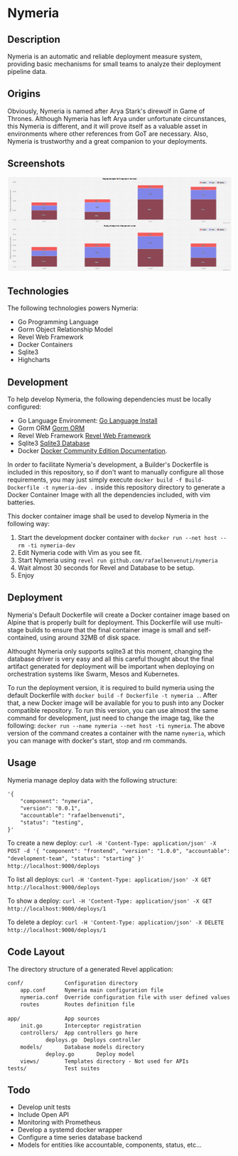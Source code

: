 # Nymeria

## Description

Nymeria is an automatic and reliable deployment measure system, providing basic mechanisms for small teams to analyze their deployment pipeline data.

## Origins

Obviously, Nymeria is named after Arya Stark's direwolf in Game of Thrones. Although Nymeria has left Arya under unfortunate circunstances, this Nymeria is different, and it will prove itself as a valuable asset in environments where other references from GoT are necessary. Also, Nymeria is trustworthy and a great companion to your deployments.


## Screenshots

![Nymeria Dashboard](/examples/dashboard.png?raw=true "Nymeria Dashboard")

## Technologies

The following technologies powers Nymeria:
* Go Programming Language
* Gorm Object Relationship Model
* Revel Web Framework
* Docker Containers
* Sqlite3
* Highcharts

## Development

To help develop Nymeria, the following dependencies must be locally configured:
* Go Language Environment: [Go Language Install](https://golang.org/doc/install)
* Gorm ORM [Gorm ORM](http://jinzhu.me/gorm)
* Revel Web Framework [Revel Web Framework](https://https://revel.github.io)
* Sqlite3 [Sqlite3 Database](https://www.sqlite.org)
* Docker [Docker Community Edition Documentation](https://docs.docker.com/engine/installation).

In order to facilitate Nymeria's development, a Builder's Dockerfile is included in this repository, so if don't want to manually configure all those requirements, you may just simply execute `docker build -f Build-Dockerfile -t nymeria-dev .` inside this repository directory to generate a Docker Container Image with all the dependencies included, with vim batteries.

This docker container image shall be used to develop Nymeria in the following way:
1. Start the development docker container with `docker run --net host --rm -ti nymeria-dev`
2. Edit Nymeria code with Vim as you see fit.
3. Start Nymeria using `revel run github.com/rafaelbenvenuti/nymeria`
4. Wait almost 30 seconds for Revel and Database to be setup.
5. Enjoy

## Deployment
Nymeria's Default Dockerfile will create a Docker container image based on Alpine that is properly built for deployment.
This Dockerfile will use multi-stage builds to ensure that the final container image is small and self-contained, using around 32MB of disk space. 

Althought Nymeria only supports sqlite3 at this moment, changing the database driver is very easy and all this careful thought about the final artifact generated for deployment will be important when deploying on orchestration systems like Swarm, Mesos and Kubernetes.

To run the deployment version, it is required to build nymeria using the default Dockerfile with `docker build -f Dockerfile -t nymeria .`.
After that, a new Docker image will be available for you to push into any Docker compatible repository. To run this version, you can use almost the same command for development, just need to change the image tag, like the following: `docker run --name nymeria --net host -ti nymeria`.
The above version of the command creates a container with the name `nymeria`, which you can manage with docker's start, stop and rm commands.

## Usage
Nymeria manage deploy data with the following structure:
```
'{ 
    "component": "nymeria", 
    "version": "0.0.1", 
    "accountable": "rafaelbenvenuti", 
    "status": "testing",
}'

```

To create a new deploy:
`curl -H 'Content-Type: application/json' -X POST -d '{ "component": "frontend", "version": "1.0.0", "accountable": "development-team", "status": "starting" }' http://localhost:9000/deploys`

To list all deploys:
`curl -H 'Content-Type: application/json' -X GET http://localhost:9000/deploys`

To show a deploy:
`curl -H 'Content-Type: application/json' -X GET http://localhost:9000/deploys/1`

To delete a deploy:
`curl -H 'Content-Type: application/json' -X DELETE http://localhost:9000/deploys/1`

## Code Layout

The directory structure of a generated Revel application:

    conf/             Configuration directory
        app.conf      Nymeria main configuration file
        nymeria.conf  Override configuration file with user defined values
        routes        Routes definition file

    app/              App sources
        init.go       Interceptor registration
        controllers/  App controllers go here
                deploys.go  Deploys controller
        models/       Database models directory
                deploy.go       Deploy model
        views/        Templates directory - Not used for APIs
    tests/            Test suites

## Todo
* Develop unit tests
* Include Open API
* Monitoring with Prometheus
* Develop a systemd docker wrapper
* Configure a time series database backend
* Models for entities like accountable, components, status, etc...

